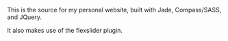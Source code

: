 This is the source for my personal website, built with Jade, Compass/SASS, and JQuery.

It also makes use of the flexslider plugin.
